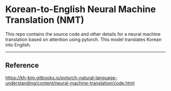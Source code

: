 # Korean-to-English Neural Machine Translation (NMT)
This repo contains the source code and other details for a neural machine translation based on attention using pytorch. This model translates Korean into English. 

---

## Reference
https://kh-kim.gitbooks.io/pytorch-natural-language-understanding/content/neural-machine-translation/code.html
